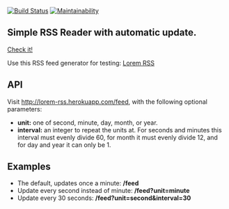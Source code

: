 [![Build Status](https://travis-ci.com/NimfaMargo/RSS-reader-hexlet.svg?branch=master)](https://travis-ci.com/NimfaMargo/RSS-reader-hexlet)
[![Maintainability](https://api.codeclimate.com/v1/badges/02e3523acfbbd555f789/maintainability)](https://codeclimate.com/github/NimfaMargo/RSS-reader-hexlet/maintainability)
## Simple RSS Reader with automatic update.
[Check it!](http://rss-reader-margo.surge.sh/)

Use this RSS feed generator for testing:
[Lorem RSS](https://github.com/mbertolacci/lorem-rss)

## API
Visit http://lorem-rss.herokuapp.com/feed, with the following optional parameters:

- **unit:**
one of second, minute, day, month, or year.
- **interval:**
an integer to repeat the units at. For seconds and minutes this interval must evenly divide 60, for month it must evenly divide 12, and for day and year it can only be 1.

## Examples
- The default, updates once a minute: **/feed**
- Update every second instead of minute: **/feed?unit=minute**
- Update every 30 seconds: **/feed?unit=second&interval=30**
